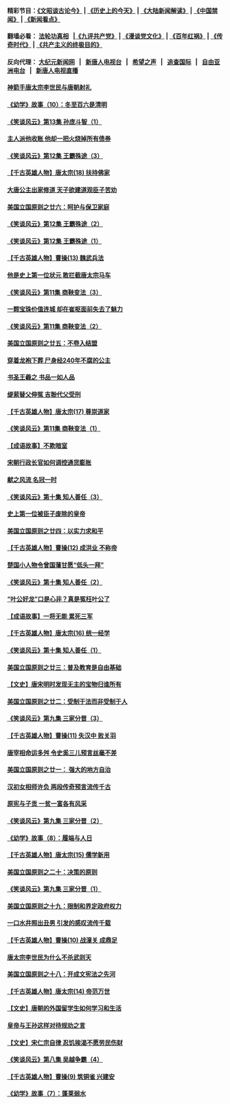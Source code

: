 #### 精彩节目：[《文昭谈古论今》](http://155.138.205.71/wenzhao) | [《历史上的今天》](http://155.138.205.71/today-in-history) | [《大陆新闻解读》](http://155.138.205.71/ntdtv-comedy) | [《中国禁闻》](http://155.138.205.71/ntdtv-news) | [《新闻看点》](http://155.138.205.71/news-insight) 

 #### 翻墙必看： [法轮功真相](http://155.138.205.71:10000/videos/truth.html) &nbsp;&nbsp;|[《九评共产党》](http://155.138.205.71:10000/videos/jiuping) | [《漫谈党文化》](http://155.138.205.71:10000/videos/mtdwh) | [《百年红祸》](http://155.138.205.71:10000/videos/bnhh) | [《传奇时代》](http://155.138.205.71:10000/videos/legend) | [《共产主义的终极目的》](http://155.138.205.71:10000/videos/res/zjmd) 

 #### 反向代理： [大纪元新闻网](http://155.138.205.71:10080/) &nbsp;&nbsp;|&nbsp;&nbsp; [新唐人电视台](http://155.138.205.71:8000/) &nbsp;&nbsp;|&nbsp;&nbsp; [希望之声](http://155.138.205.71:8200/) &nbsp;&nbsp;|&nbsp;&nbsp; [追查国际](http://155.138.205.71:10010/) &nbsp;&nbsp;|&nbsp;&nbsp; [自由亚洲电台](http://155.138.205.71:9800/) &nbsp;&nbsp;|&nbsp;&nbsp; [新唐人电视直播](http://155.138.205.71/) 

#### [神箭手唐太宗李世民与唐朝射礼](../pages/nsc975/n11050034.md?t=02270036) 

#### [《幼学》故事（10）：冬至百六是清明](../pages/nsc975/n11025760.md?t=02270036) 

#### [《笑谈风云》第13集 孙庞斗智（1）](../pages/nsc975/n11070158.md?t=02270036) 

#### [主人派他收账 他却一把火烧掉所有债券](../pages/nsc975/n11070431.md?t=02270036) 

#### [《笑谈风云》第12集 王霸殊途（3）](../pages/nsc975/n11058708.md?t=02270036) 

#### [【千古英雄人物】唐太宗(18) 扶持佛家](../pages/nsc975/n8046271.md?t=02270036) 

#### [大唐公主出家修道 天子欲建道观臣子苦劝](../pages/nsc975/n11053988.md?t=02270036) 

#### [美国立国原则之廿六：呵护与保卫家庭](../pages/nsc975/n11056028.md?t=02270036) 

#### [《笑谈风云》第12集 王霸殊途（2）](../pages/nsc975/n11058661.md?t=02270036) 

#### [《笑谈风云》第12集 王霸殊途（1）](../pages/nsc975/n11058612.md?t=02270036) 

#### [【千古英雄人物】曹操(13) 魏武兵法](../pages/nsc975/n7783342.md?t=02270036) 

#### [他是史上第一位状元 敢拦截唐太宗马车](../pages/nsc975/n11064238.md?t=02270036) 

#### [《笑谈风云》第11集 商鞅变法（3）](../pages/nsc975/n11051540.md?t=02270036) 

#### [一颗宝珠价值连城 却在崔枢面前失去了魅力](../pages/nsc975/n11049666.md?t=02270036) 

#### [《笑谈风云》第11集 商鞅变法（2）](../pages/nsc975/n11051527.md?t=02270036) 

#### [美国立国原则之廿五：不卷入结盟](../pages/nsc975/n11049916.md?t=02270036) 

#### [穿着龙袍下葬 尸身经240年不腐的公主](../pages/nsc975/n11058573.md?t=02270036) 

#### [书圣王羲之 书品一如人品](../pages/nsc975/n10961724.md?t=02270036) 

#### [缇萦替父伸冤 吉翂代父受刑](../pages/nsc975/n3780463.md?t=02270036) 

#### [【千古英雄人物】唐太宗(17) 尊崇道家](../pages/nsc975/n8046261.md?t=02270036) 

#### [《笑谈风云》第11集 商鞅变法（1）](../pages/nsc975/n11051459.md?t=02270036) 

#### [【成语故事】不欺暗室](../pages/nsc975/n11056002.md?t=02270036) 

#### [宋朝行政长官如何调控通货膨胀](../pages/nsc975/n11055933.md?t=02270036) 

#### [献之风流 名冠一时](../pages/nsc975/n11011196.md?t=02270036) 

#### [《笑谈风云》第十集 知人善任（3）](../pages/nsc975/n11044990.md?t=02270036) 

#### [史上第一位被臣子废除的皇帝](../pages/nsc975/n11053637.md?t=02270036) 

#### [美国立国原则之廿四：以实力求和平](../pages/nsc975/n11046955.md?t=02270036) 

#### [【千古英雄人物】曹操(12) 成洪业 不称帝](../pages/nsc975/n7783338.md?t=02270036) 

#### [楚国小人物令曾国藩甘愿“低头一拜”](../pages/nsc975/n11013087.md?t=02270036) 

#### [《笑谈风云》第十集 知人善任（2）](../pages/nsc975/n11044937.md?t=02270036) 

#### [“叶公好龙”口是心非？真是冤枉叶公了](../pages/nsc975/n11008777.md?t=02270036) 

#### [【成语故事】一将无能 累死三军](../pages/nsc975/n11046538.md?t=02270036) 

#### [【千古英雄人物】唐太宗(16) 统一经学](../pages/nsc975/n8046259.md?t=02270036) 

#### [《笑谈风云》第十集 知人善任（1）](../pages/nsc975/n11032532.md?t=02270036) 

#### [美国立国原则之廿三：普及教育是自由基础](../pages/nsc975/n11044655.md?t=02270036) 

#### [【文史】唐宋明时发现无主的宝物归谁所有](../pages/nsc975/n11036075.md?t=02270036) 

#### [美国立国原则之廿二：受制于法而非受制于人](../pages/nsc975/n11038266.md?t=02270036) 

#### [《笑谈风云》第九集 三家分晋（3）](../pages/nsc975/n11028646.md?t=02270036) 

#### [【千古英雄人物】曹操(11) 失汉中 败关羽](../pages/nsc975/n7783328.md?t=02270036) 

#### [唐宰相命运多舛 令史奚三儿预言丝毫不差](../pages/nsc975/n334750.md?t=02270036) 

#### [美国立国原则之廿一： 强大的地方自治](../pages/nsc975/n11036069.md?t=02270036) 

#### [汉初女相师许负 两段传奇预言流传千古](../pages/nsc975/n11035453.md?t=02270036) 

#### [原宪与子贡 一贫一富各有风采](../pages/nsc975/n11013094.md?t=02270036) 

#### [《笑谈风云》第九集 三家分晋（2）](../pages/nsc975/n11028610.md?t=02270036) 

#### [《幼学》故事（8）：履端与人日](../pages/nsc975/n10990550.md?t=02270036) 

#### [【千古英雄人物】唐太宗(15) 儒学新用](../pages/nsc975/n8046225.md?t=02270036) 

#### [美国立国原则之二十：决策的原则](../pages/nsc975/n11034691.md?t=02270036) 

#### [《笑谈风云》第九集 三家分晋（1）](../pages/nsc975/n11028591.md?t=02270036) 

#### [美国立国原则之十九：限制和界定政府权力](../pages/nsc975/n11023895.md?t=02270036) 

#### [一口水井照出丑男 引发的感叹流传千载](../pages/nsc975/n11004598.md?t=02270036) 

#### [【千古英雄人物】曹操(10) 战潼关 成鼎足](../pages/nsc975/n7779963.md?t=02270036) 

#### [唐太宗李世民为什么不杀武则天](../pages/nsc975/n11034040.md?t=02270036) 

#### [美国立国原则之十八：开成文宪法之先河](../pages/nsc975/n11008526.md?t=02270036) 

#### [【千古英雄人物】唐太宗(14) 帝范万世](../pages/nsc975/n8034234.md?t=02270036) 

#### [【文史】唐朝的外国留学生如何学习和生活](../pages/nsc975/n11010825.md?t=02270036) 

#### [皇帝与王孙这样对待规劝之言](../pages/nsc975/n10994666.md?t=02270036) 

#### [【文史】宋仁宗自律 忍饥挨渴不愿劳民伤财](../pages/nsc975/n10997349.md?t=02270036) 

#### [《笑谈风云》第八集 吴越争霸（4）](../pages/nsc975/n11010924.md?t=02270036) 

#### [【千古英雄人物】曹操(9) 筑铜雀 兴建安](../pages/nsc975/n7662497.md?t=02270036) 

#### [《幼学》故事（7）：蓬莱弱水](../pages/nsc975/n10990547.md?t=02270036) 

